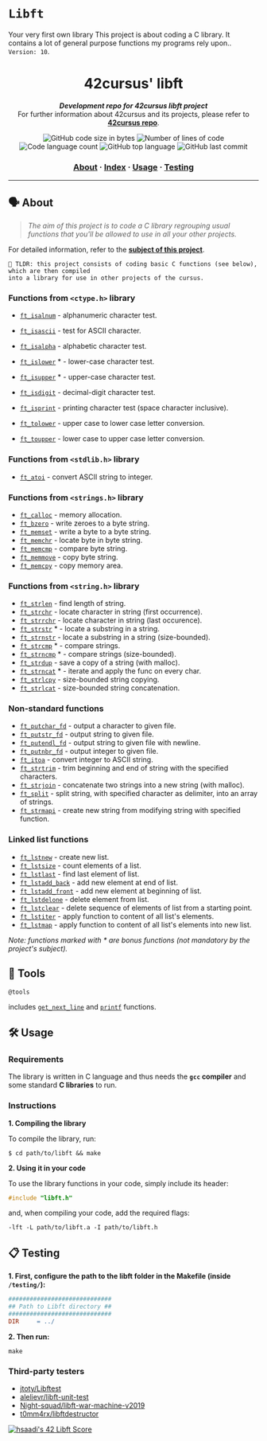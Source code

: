 # `Libft`

Your very first own library
This project is about coding a C library. It contains a lot of general purpose functions my programs rely upon.. `Version: 10`.<br>


<h1 align="center">
	42cursus' libft
</h1>

<p align="center">
	<b><i>Development repo for 42cursus libft project</i></b><br>
	For further information about 42cursus and its projects, please refer to <a href="https://github.com/iflis7/libft"><b>42cursus repo</b></a>.
</p>

<p align="center">
	<img alt="GitHub code size in bytes" src="https://img.shields.io/github/languages/code-size/iflis7/libft?color=lightblue" />
	<img alt="Number of lines of code" src="https://img.shields.io/tokei/lines/github/iflis7/libft?color=critical" />
	<img alt="Code language count" src="https://img.shields.io/github/languages/count/iflis7/libft?color=yellow" />
	<img alt="GitHub top language" src="https://img.shields.io/github/languages/top/iflis7/libft?color=blue" />
	<img alt="GitHub last commit" src="https://img.shields.io/github/last-commit/iflis7/libft?color=green" />
</p>

<h3 align="center">
	<a href="#%EF%B8%8F-about">About</a>
	<span> · </span>
	<a href="#-index">Index</a>
	<span> · </span>
	<a href="#%EF%B8%8F-usage">Usage</a>
	<span> · </span>
	<a href="#-testing">Testing</a>
</h3>

---

## 🗣️ About

> _The aim of this project is to code a C library regrouping usual functions that you'll be allowed to use in all your other projects._

For detailed information, refer to the [**subject of this project**](subject/libft.pdf).

	🚀 TLDR: this project consists of coding basic C functions (see below), which are then compiled
	into a library for use in other projects of the cursus.

### Functions from `<ctype.h>` library

* [`ft_isalnum`](src/is/ft_isalnum.c)			- alphanumeric character test.
* [`ft_isascii`](src/is/ft_isascii.c)			- test for ASCII character.
* [`ft_isalpha`](src/is/ft_isalpha.c)			- alphabetic character test.
* [`ft_islower`](src/is/ft_islower.c) *	- lower-case character test.
* [`ft_isupper`](src/is/ft_isupper.c) *	- upper-case character test.
* [`ft_isdigit`](src/is/ft_isdigit.c)			- decimal-digit character test.
* [`ft_isprint`](src/is/ft_isprint.c)			- printing character test (space character inclusive).

* [`ft_tolower`](src/to/ft_tolower.c)			- upper case to lower case letter conversion.
* [`ft_toupper`](src/to/ft_toupper.c)			- lower case to upper case letter conversion.

### Functions from `<stdlib.h>` library

* [`ft_atoi`](src/to/ft_atoi.c)		- convert ASCII string to integer.


### Functions from `<strings.h>` library

* [`ft_calloc`](src/mem/ft_calloc.c)	- memory allocation.
* [`ft_bzero`](src/mem/ft_bzero.c)		- write zeroes to a byte string.
* [`ft_memset`](src/mem/ft_memset.c)		- write a byte to a byte string.
* [`ft_memchr`](src/mem/ft_memchr.c)		- locate byte in byte string.
* [`ft_memcmp`](src/mem/ft_memcmp.c)		- compare byte string.
* [`ft_memmove`](src/mem/ft_memmove.c)	- copy byte string.
* [`ft_memcpy`](src/mem/ft_memcpy.c)		- copy memory area.

### Functions from `<string.h>` library

* [`ft_strlen`](src/str/ft_strlen.c)				- find length of string.
* [`ft_strchr`](src/str/ft_strchr.c)				- locate character in string (first occurrence).
* [`ft_strrchr`](src/str/ft_strrchr.c)			- locate character in string (last occurence).
* [`ft_strstr`](src/str/ft_strstr.c) *		- locate a substring in a string.
* [`ft_strnstr`](src/str/ft_strnstr.c)			- locate a substring in a string (size-bounded).
* [`ft_strcmp`](src/str/ft_strcmp.c) *		- compare strings.
* [`ft_strncmp`](src/str/ft_strncmp.c) *			- compare strings (size-bounded).
* [`ft_strdup`](src/str/ft_strdup.c)				- save a copy of a string (with malloc).
* [`ft_strncat`](src/str/ft_striteri.c) *	- iterate and apply the func on every char.
* [`ft_strlcpy`](src/str/ft_strlcpy.c)			- size-bounded string copying.
* [`ft_strlcat`](src/str/ft_strlcat.c)			- size-bounded string concatenation.

### Non-standard functions

* [`ft_putchar_fd`](src/put/ft_putchar_fd.c)		- output a character to given file.
* [`ft_putstr_fd`](src/put/ft_putstr_fd.c)		- output string to given file.
* [`ft_putendl_fd`](src/put/ft_putendl_fd.c)		- output string to given file with newline.
* [`ft_putnbr_fd`](src/put/ft_putnbr_fd.c)		- output integer to given file.
* [`ft_itoa`](src/to/ft_itoa.c)					- convert integer to ASCII string.
* [`ft_strtrim`](src/str/ft_strtrim.c)			- trim beginning and end of string with the specified characters.
* [`ft_strjoin`](src/str/ft_strjoin.c)			- concatenate two strings into a new string (with malloc).
* [`ft_split`](src/sub/ft_split.c)				- split string, with specified character as delimiter, into an array of strings.
* [`ft_strmapi`](src/str/ft_strmapi.c)			- create new string from modifying string with specified function.

### Linked list functions

* [`ft_lstnew`](src/lst/ft_lstnew.c)				- create new list.
* [`ft_lstsize`](src/lst/ft_lstsize.c)			- count elements of a list.
* [`ft_lstlast`](src/lst/ft_lstlast.c)			- find last element of list.
* [`ft_lstadd_back`](src/lst/ft_lstadd_back.c)	- add new element at end of list.
* [`ft_lstadd_front`](src/lst/ft_lstadd_front.c)	- add new element at beginning of list.
* [`ft_lstdelone`](src/lst/ft_lstdelone.c)		- delete element from list.
* [`ft_lstclear`](src/lst/ft_lstclear.c)			- delete sequence of elements of list from a starting point.
* [`ft_lstiter`](src/lst/ft_lstiter.c)			- apply function to content of all list's elements.
* [`ft_lstmap`](src/lst/ft_lstmap.c)				- apply function to content of all list's elements into new list.

_Note: functions marked with * are bonus functions (not mandatory by the project's subject)._

## 📑 Tools

`@tools`

includes [`get_next_line`](https://github.com/iflis7/get_next_line) and [`printf`](https://github.com/iflis7/ft_printf) functions.


## 🛠️ Usage

### Requirements

The library is written in C language and thus needs the **`gcc` compiler** and some standard **C libraries** to run.

### Instructions

**1. Compiling the library**

To compile the library, run:

```shell
$ cd path/to/libft && make
```

**2. Using it in your code**

To use the library functions in your code, simply include its header:

```C
#include "libft.h"
```

and, when compiling your code, add the required flags:

```shell
-lft -L path/to/libft.a -I path/to/libft.h
```

## 📋 Testing

**1. First, configure the path to the libft folder in the Makefile (inside `/testing/`):**

```Makefile
#############################
## Path to Libft directory ##
#############################
DIR		= ../
```

**2. Then run:**

```shell
make 
```

### Third-party testers

* [jtoty/Libftest](https://github.com/jtoty/Libftest)
* [alelievr/libft-unit-test](https://github.com/alelievr/libft-unit-test)
* [Night-squad/libft-war-machine-v2019](https://github.com/Night-squad/libft-war-machine-v2019)
* [t0mm4rx/libftdestructor](https://github.com/t0mm4rx/libftdestructor)

[![hsaadi's 42 Libft Score](https://badge42.vercel.app/api/v2/cl5s2p211013909jutf782quk/project/2544755)](https://github.com/JaeSeoKim/badge42)
